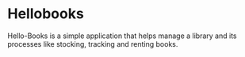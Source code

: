 # Hellobooks
Hello-Books is a simple application that helps manage a library and its processes like stocking, tracking and renting books.
